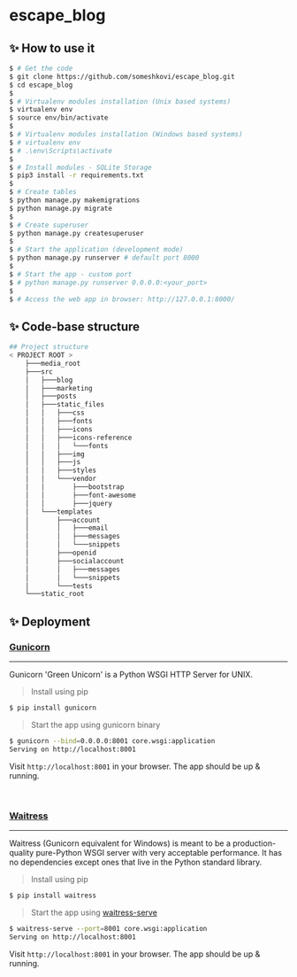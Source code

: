 # escape_blog

## ✨ How to use it

```bash
$ # Get the code
$ git clone https://github.com/someshkovi/escape_blog.git
$ cd escape_blog
$
$ # Virtualenv modules installation (Unix based systems)
$ virtualenv env
$ source env/bin/activate
$
$ # Virtualenv modules installation (Windows based systems)
$ # virtualenv env
$ # .\env\Scripts\activate
$
$ # Install modules - SQLite Storage
$ pip3 install -r requirements.txt
$
$ # Create tables
$ python manage.py makemigrations
$ python manage.py migrate
$
$ # Create superuser
$ python manage.py createsuperuser
$
$ # Start the application (development mode)
$ python manage.py runserver # default port 8000
$
$ # Start the app - custom port
$ # python manage.py runserver 0.0.0.0:<your_port>
$
$ # Access the web app in browser: http://127.0.0.1:8000/
```

## ✨ Code-base structure
```bash
## Project structure
< PROJECT ROOT >
    ├───media_root
    ├───src
    │   ├───blog
    │   ├───marketing
    │   ├───posts
    │   ├───static_files
    │   │   ├───css
    │   │   ├───fonts
    │   │   ├───icons
    │   │   ├───icons-reference
    │   │   │   └───fonts
    │   │   ├───img
    │   │   ├───js
    │   │   ├───styles
    │   │   └───vendor
    │   │       ├───bootstrap
    │   │       ├───font-awesome
    │   │       ├───jquery
    │   └───templates
    │       ├───account
    │       │   ├───email
    │       │   ├───messages
    │       │   └───snippets
    │       ├───openid
    │       ├───socialaccount
    │       │   ├───messages
    │       │   └───snippets
    │       └───tests
    └───static_root
```

## ✨ Deployment

### [Gunicorn](https://gunicorn.org/)
---

Gunicorn 'Green Unicorn' is a Python WSGI HTTP Server for UNIX.

> Install using pip

```bash
$ pip install gunicorn
```
> Start the app using gunicorn binary

```bash
$ gunicorn --bind=0.0.0.0:8001 core.wsgi:application
Serving on http://localhost:8001
```

Visit `http://localhost:8001` in your browser. The app should be up & running.


<br />

### [Waitress](https://docs.pylonsproject.org/projects/waitress/en/stable/)
---

Waitress (Gunicorn equivalent for Windows) is meant to be a production-quality pure-Python WSGI server with very acceptable performance. It has no dependencies except ones that live in the Python standard library.

> Install using pip

```bash
$ pip install waitress
```
> Start the app using [waitress-serve](https://docs.pylonsproject.org/projects/waitress/en/stable/runner.html)

```bash
$ waitress-serve --port=8001 core.wsgi:application
Serving on http://localhost:8001
```

Visit `http://localhost:8001` in your browser. The app should be up & running.

<br />